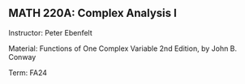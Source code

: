## MATH 220A: Complex Analysis I

Instructor: Peter Ebenfelt

Material: Functions of One Complex Variable 2nd Edition, by John B. Conway

Term: FA24